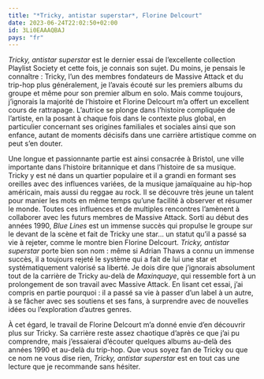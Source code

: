 ```yaml
---
title: "*Tricky, antistar superstar*, Florine Delcourt"
date: 2023-06-24T22:02:50+02:00
id: 3Li0EAAAQBAJ
pays: "fr"
---
```


*Tricky, antistar superstar* est le dernier essai de l’excellente collection Playlist Society et cette fois, je connais son sujet. Du moins, je pensais le connaître : Tricky, l’un des membres fondateurs de Massive Attack et du trip-hop plus généralement, je l’avais écouté sur les premiers albums du groupe et même pour son premier album en solo. Mais comme toujours, j’ignorais la majorité de l’histoire et Florine Delcourt m’a offert un excellent cours de rattrapage. L’autrice se plonge dans l’histoire compliquée de l’artiste, en la posant à chaque fois dans le contexte plus global, en particulier concernant ses origines familiales et sociales ainsi que son enfance, autant de moments décisifs dans une carrière artistique comme on peut s’en douter. 

Une longue et passionnante partie est ainsi consacrée à Bristol, une ville importante dans l’histoire britannique et dans l’histoire de sa musique. Tricky y est né dans un quartier populaire et il a grandi en formant ses oreilles avec des influences variées, de la musique jamaïquaine au hip-hop américain, mais aussi du reggae au rock. Il se découvre très jeune un talent pour manier les mots en même temps qu’une facilité à observer et résumer le monde. Toutes ces influences et de multiples rencontres l’amènent à collaborer avec les futurs membres de Massive Attack. Sorti au début des années 1990, *Blue Lines* est un immense succès qui propulse le groupe sur le devant de la scène et fait de Tricky une star… un statut qu’il a passé sa vie à rejeter, comme le montre bien Florine Delcourt. *Tricky, antistar superstar* porte bien son nom : même si Adrian Thaws a connu un immense succès, il a toujours rejeté le système qui a fait de lui une star et systématiquement valorisé sa liberté. Je dois dire que j’ignorais absolument tout de la carrière de Tricky au-delà de *Maxinquaye*, qui ressemble fort à un prolongement de son travail avec Massive Attack. En lisant cet essai, j’ai compris en partie pourquoi : il a passé sa vie à passer d’un label à un autre, à se fâcher avec ses soutiens et ses fans, à surprendre avec de nouvelles idées ou l’exploration d’autres genres.

À cet égard, le travail de Florine Delcourt m’a donné envie d’en découvrir plus sur Tricky. Sa carrière reste assez chaotique d’après ce que j’ai pu comprendre, mais j’essaierai d’écouter quelques albums au-delà des années 1990 et au-delà du trip-hop. Que vous soyez fan de Tricky ou que ce nom ne vous dise rien, *Tricky, antistar superstar* est en tout cas une lecture que je recommande sans hésiter. 